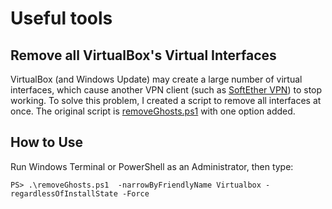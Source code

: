 # Useful tools

## Remove all VirtualBox's Virtual Interfaces

VirtualBox (and Windows Update) may create a large number of virtual interfaces, which cause another VPN client (such as [SoftEther VPN](https://www.softether.org/)) to stop working. To solve this problem, I created a script to remove all interfaces at once. The original script is [removeGhosts.ps1](https://raw.githubusercontent.com/istvans/scripts/master/removeGhosts.ps1) with one option added.

## How to Use

Run Windows Terminal or PowerShell as an Administrator, then type:

```
PS> .\removeGhosts.ps1  -narrowByFriendlyName Virtualbox -regardlessOfInstallState -Force
```
